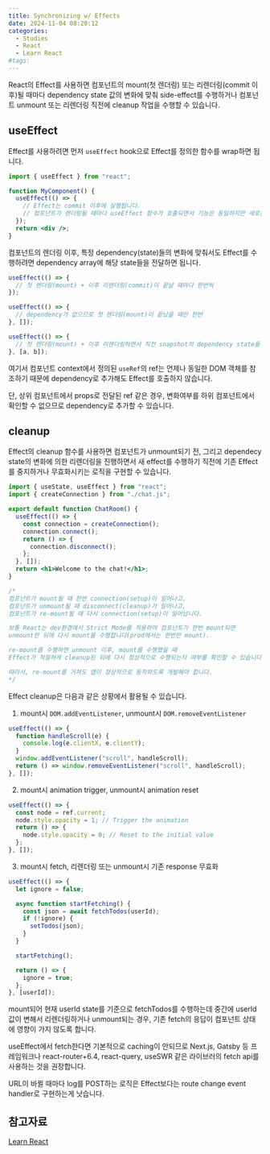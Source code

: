 ```yaml
---
title: Synchronizing w/ Effects
date: 2024-11-04 08:20:12
categories:
  - Studies
  - React
  - Learn React
#tags:
---
```

React의 Effect를 사용하면 컴포넌트의 mount(첫 렌더링) 또는 리렌더링(commit 이후)될 때마다 dependency state 값의 변화에 맞춰 side-effect를 수행하거나 컴포넌트 unmount 또는 리렌더링 직전에 cleanup 작업을 수행할 수 있습니다.

## useEffect

Effect를 사용하려면 먼저 `useEffect` hook으로 Effect를 정의한 함수를 wrap하면 됩니다.

```jsx
import { useEffect } from "react";

function MyComponent() {
  useEffect(() => {
    // Effect는 commit 이후에 실행됩니다.
    // 컴포넌트가 렌더링될 때마다 useEffect 함수가 호출되면서 기능은 동일하지만 새로운 Effect가 등록됩니다.
  });
  return <div />;
}
```

컴포넌트의 렌더링 이후, 특정 dependency(state)들의 변화에 맞춰서도 Effect를 수행하려면 dependency array에 해당 state들을 전달하면 됩니다.

```jsx
useEffect(() => {
  // 첫 렌더링(mount) + 이후 리렌더링(commit)이 끝날 때마다 한번씩
});

useEffect(() => {
  // dependency가 없으므로 첫 렌더링(mount)이 끝났을 때만 한번
}, []);

useEffect(() => {
  // 첫 렌더링(mount) + 이후 리렌더링하면서 직전 snapshot의 dependency state들 중 하나라도 변한 경우 한번
}, [a, b]);
```

여기서 컴포넌트 context에서 정의된 `useRef`의 ref는 언제나 동일한 DOM 객체를 참조하기 때문에 dependency로 추가해도 Effect를 호출하지 않습니다.

단, 상위 컴포넌트에서 props로 전달된 ref 같은 경우, 변화여부를 하위 컴포넌트에서 확인할 수 없으므로 dependency로 추가할 수 있습니다.

## cleanup

Effect의 cleanup 함수를 사용하면 컴포넌트가 unmount되기 전, 그리고 dependecy state의 변화에 의한 리렌더링을 진행하면서 새 effect를 수행하기 직전에 기존 Effect를 중지하거나 무효화시키는 로직을 구현할 수 있습니다.

```jsx
import { useState, useEffect } from "react";
import { createConnection } from "./chat.js";

export default function ChatRoom() {
  useEffect(() => {
    const connection = createConnection();
    connection.connect();
    return () => {
      connection.disconnect();
    };
  }, []);
  return <h1>Welcome to the chat!</h1>;
}

/*
컴포넌트가 mount될 때 한번 connection(setup)이 일어나고,
컴포넌트가 unmount될 때 disconnect(cleanup)가 일어나고,
컴포넌트가 re-mount될 때 다시 connection(setup)이 일어납니다.

보통 React는 dev환경에서 Strict Mode를 적용하여 컴포넌트가 한번 mount되면
unmount한 뒤에 다시 mount를 수행합니다(prod에서는 한번만 mount). 

re-mount를 수행하면 unmount 이후, mount를 수행했을 때
Effect가 적절하게 cleanup된 뒤에 다시 정상적으로 수행되는지 여부를 확인할 수 있습니다!

따라서, re-mount를 거쳐도 앱이 정상적으로 동작하도록 개발해야 합니다.
*/
```

Effect cleanup은 다음과 같은 상황에서 활용될 수 있습니다.

1. mount시 `DOM.addEventListener`, unmount시 `DOM.removeEventListener`

```jsx
useEffect(() => {
  function handleScroll(e) {
    console.log(e.clientX, e.clientY);
  }
  window.addEventListener("scroll", handleScroll);
  return () => window.removeEventListener("scroll", handleScroll);
}, []);
```

2. mount시 animation trigger, unmount시 animation reset

```jsx
useEffect(() => {
  const node = ref.current;
  node.style.opacity = 1; // Trigger the animation
  return () => {
    node.style.opacity = 0; // Reset to the initial value
  };
}, []);
```

3. mount시 fetch, 리렌더링 또는 unmount시 기존 response 무효화

```jsx
useEffect(() => {
  let ignore = false;

  async function startFetching() {
    const json = await fetchTodos(userId);
    if (!ignore) {
      setTodos(json);
    }
  }

  startFetching();

  return () => {
    ignore = true;
  };
}, [userId]);
```

mount되어 현재 userId state를 기준으로 fetchTodos를 수행하는데 중간에 userId 값이 변해서 리렌더링하거나 unmount되는 경우, 기존 fetch의 응답이 컴포넌트 상태에 영향이 가지 않도록 합니다.

useEffect에서 fetch한다면 기본적으로 caching이 안되므로 Next.js, Gatsby 등 프레임워크나 react-router+6.4, react-query, useSWR 같은 라이브러의 fetch api를 사용하는 것을 권장합니다.

URL이 바뀔 때마다 log를 POST하는 로직은 Effect보다는 route change event handler로 구현하는게 낫습니다.

## 참고자료

[Learn React](https://react.dev/learn)